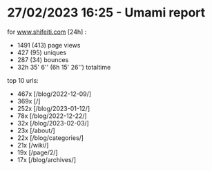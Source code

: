# 27/02/2023 16:25 - Umami report
for www.shifeiti.com [24h] :

 - 1491 (413) page views
 - 427 (95) uniques
 - 287 (34) bounces
 - 32h 35' 6'' (6h 15' 26'') totaltime


top 10 urls:
 - 467x [/blog/2022-12-09/]
 - 369x [/]
 - 252x [/blog/2023-01-12/]
 - 78x [/blog/2022-12-22/]
 - 32x [/blog/2023-02-03/]
 - 23x [/about/]
 - 22x [/blog/categories/]
 - 21x [/wiki/]
 - 19x [/page/2/]
 - 17x [/blog/archives/]


